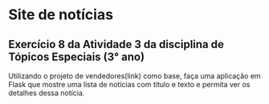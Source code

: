 # Site de notícias

## Exercício 8 da Atividade 3 da disciplina de Tópicos Especiais (3° ano)

Utilizando o projeto de vendedores(link) como base, faça uma aplicação em Flask que mostre uma lista de notícias com título e texto e permita ver os detalhes dessa notícia.
